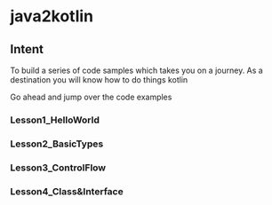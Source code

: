 # java2kotlin

## Intent ##
To build a series of code samples which takes you on a journey. 
As a destination you will know how to do things kotlin

Go ahead and jump over the code examples

### Lesson1_HelloWorld
### Lesson2_BasicTypes
### Lesson3_ControlFlow
### Lesson4_Class&Interface


